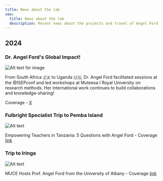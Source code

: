 ```yaml
---
title: News about the lab
seo:
  title: News about the lab
  description: Recent news about the projects and travel of Angel Ford and Epistemic Justice Lab
---
```


## 2024

### Dr. Angel Ford's Global Impact!

![Alt text for image](/Uganda_2024.jpeg)

From South Africa 🇿🇦 to Uganda 🇺🇬, Dr. Angel Ford facilitated sessions at the @ISEPconf and led workshops at Muteesa I Royal University on research methods. Her international work continues to build collaborations and knowledge-sharing!

Coverage - [X](https://x.com/UAlbanyCEHC/status/1847691692259840125)

### Fulbright Specialist Trip to Pemba Island

![Alt text](/Tanzania.jpeg)

Empowering Teachers in Tanzania: 5 Questions with Angel Ford - Coverage [link](https://www.albany.edu/news-center/news/2024-empowering-teachers-tanzania-5-questions-angel-ford)

### Trip to Iringa

![Alt text](/Iringa.jpg)

MUCE Hosts Prof. Angel Ford from the University of Albany - Coverage [link](https://muce.udsm.ac.tz/news/muce-hosts-prof-angel-ford-university-albany)
